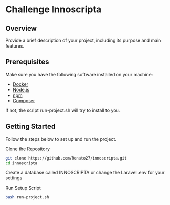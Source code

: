 # Challenge Innoscripta

## Overview

Provide a brief description of your project, including its purpose and main features.

## Prerequisites

Make sure you have the following software installed on your machine:

- [Docker](https://www.docker.com/)
- [Node.js](https://nodejs.org/)
- [npm](https://www.npmjs.com/)
- [Composer](https://getcomposer.org/)

If not, the script run-project.sh will try to install to you.

## Getting Started

Follow the steps below to set up and run the project.

Clone the Repository

```bash
git clone https://github.com/Renato27/innoscripta.git
cd innoscripta
```

Create a database called INNOSCRIPTA or change the Laravel .env for your settings

Run Setup Script

```bash
bash run-project.sh
```


